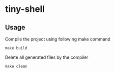 # tiny-shell
## Usage
Compile the project using following make command
```
make build
```
Delete all generated files by the compiler
```
make clean
```
